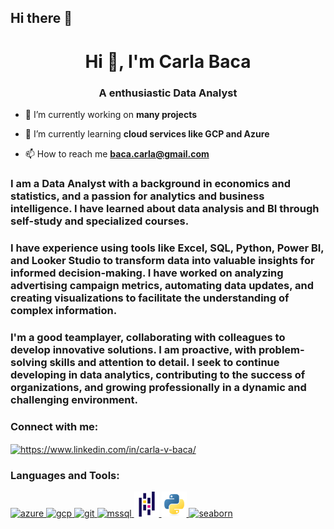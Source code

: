 ## Hi there 👋

<h1 align="center">Hi 👋, I'm Carla Baca</h1>
<h3 align="center">A enthusiastic Data Analyst</h3>

- 🔭 I’m currently working on **many projects**

- 🌱 I’m currently learning **cloud services like GCP and Azure**

- 📫 How to reach me **baca.carla@gmail.com**

### I am a Data Analyst with a background in economics and statistics, and a passion for analytics and business intelligence. I have learned about data analysis and BI through self-study and specialized courses.

### I have experience using tools like Excel, SQL, Python, Power BI, and Looker Studio to transform data into valuable insights for informed decision-making. I have worked on analyzing advertising campaign metrics, automating data updates, and creating visualizations to facilitate the understanding of complex information.

### I'm a good teamplayer, collaborating with colleagues to develop innovative solutions. I am proactive, with problem-solving skills and attention to detail. I seek to continue developing in data analytics, contributing to the success of organizations, and growing professionally in a dynamic and challenging environment.

<h3 align="left">Connect with me:</h3>
<p align="left">
<a href="https://linkedin.com/in/https://www.linkedin.com/in/carla-v-baca/" target="blank"><img align="center" src="https://raw.githubusercontent.com/rahuldkjain/github-profile-readme-generator/master/src/images/icons/Social/linked-in-alt.svg" alt="https://www.linkedin.com/in/carla-v-baca/" height="30" width="40" /></a>
</p>

<h3 align="left">Languages and Tools:</h3>
<p align="left"> <a href="https://azure.microsoft.com/en-in/" target="_blank" rel="noreferrer"> <img src="https://www.vectorlogo.zone/logos/microsoft_azure/microsoft_azure-icon.svg" alt="azure" width="40" height="40"/> </a> <a href="https://cloud.google.com" target="_blank" rel="noreferrer"> <img src="https://www.vectorlogo.zone/logos/google_cloud/google_cloud-icon.svg" alt="gcp" width="40" height="40"/> </a> <a href="https://git-scm.com/" target="_blank" rel="noreferrer"> <img src="https://www.vectorlogo.zone/logos/git-scm/git-scm-icon.svg" alt="git" width="40" height="40"/> </a> <a href="https://www.microsoft.com/en-us/sql-server" target="_blank" rel="noreferrer"> <img src="https://www.svgrepo.com/show/303229/microsoft-sql-server-logo.svg" alt="mssql" width="40" height="40"/> </a> <a href="https://pandas.pydata.org/" target="_blank" rel="noreferrer"> <img src="https://raw.githubusercontent.com/devicons/devicon/2ae2a900d2f041da66e950e4d48052658d850630/icons/pandas/pandas-original.svg" alt="pandas" width="40" height="40"/> </a> <a href="https://www.python.org" target="_blank" rel="noreferrer"> <img src="https://raw.githubusercontent.com/devicons/devicon/master/icons/python/python-original.svg" alt="python" width="40" height="40"/> </a> <a href="https://seaborn.pydata.org/" target="_blank" rel="noreferrer"> <img src="https://seaborn.pydata.org/_images/logo-mark-lightbg.svg" alt="seaborn" width="40" height="40"/> </a> </p>

<!--
**CarBaca/CarBaca** is a ✨ _special_ ✨ repository because its `README.md` (this file) appears on your GitHub profile.

Here are some ideas to get you started:

- 🔭 I’m currently working on ...
- 🌱 I’m currently learning ...
- 👯 I’m looking to collaborate on ...
- 🤔 I’m looking for help with ...
- 💬 Ask me about ...
- 📫 How to reach me: ...
- 😄 Pronouns: ...
- ⚡ Fun fact: ...
-->
